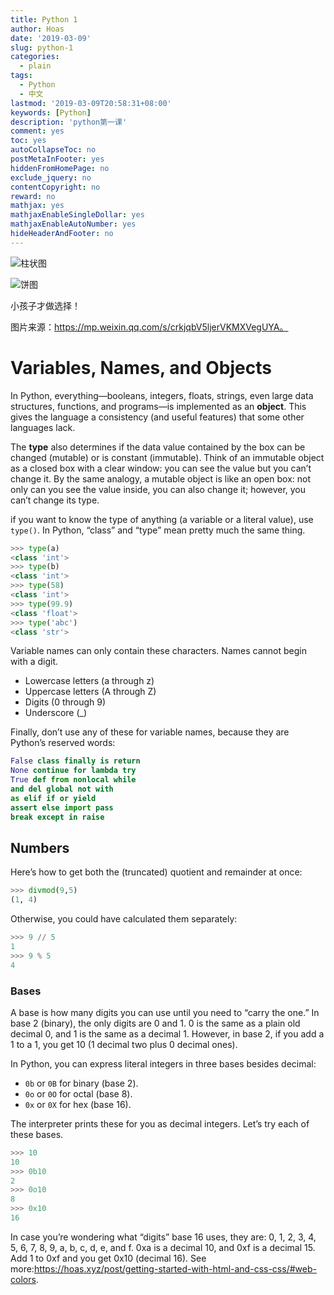 ```yaml
---
title: Python 1
author: Hoas
date: '2019-03-09'
slug: python-1
categories:
  - plain
tags:
  - Python
  - 中文
lastmod: '2019-03-09T20:58:31+08:00'
keywords: [Python]
description: 'python第一课'
comment: yes
toc: yes
autoCollapseToc: no
postMetaInFooter: yes
hiddenFromHomePage: no
exclude_jquery: no
contentCopyright: no
reward: no
mathjax: yes
mathjaxEnableSingleDollar: yes
mathjaxEnableAutoNumber: yes
hideHeaderAndFooter: no
---
```

![柱状图](https://mmbiz.qpic.cn/mmbiz_png/y2fhgP4leTiaWwXfVQBOTIwgM9Oa9avjykyghKniak3LY7MRobdhmFiaeHv1bAaQ7gsU3LxCazLEqzIW3GdficKsSw/640?wx_fmt=png&tp=webp&wxfrom=5&wx_lazy=1&wx_co=1)

![饼图](https://mmbiz.qpic.cn/mmbiz_png/y2fhgP4leTiaWwXfVQBOTIwgM9Oa9avjyhACYXiawSvjXdtfPvIU4S1xrBugRAyW95I3yHICJNFcmlPnjZK70aUg/640?wx_fmt=png&tp=webp&wxfrom=5&wx_lazy=1&wx_co=1)

小孩子才做选择！

<!--more-->

图片来源：https://mp.weixin.qq.com/s/crkjqbV5ljerVKMXVegUYA。

# Variables, Names, and Objects

In Python, everything—booleans, integers, floats, strings, even large data structures, functions, and programs—is implemented as an **object**. This gives the language a consistency (and useful features) that some other languages lack.

The **type** also determines if the data value contained by the box can be changed (mutable) or is constant (immutable). Think of an immutable object as a closed box with a clear window: you can see the value but you can’t change it. By the same analogy, a mutable object is like an open box: not only can you see the value inside, you can also change it; however, you can’t change its type.

if you want to know the type of anything (a variable or a literal value), use `type()`. In Python, “class” and “type” mean pretty much the same thing.

```python
>>> type(a)
<class 'int'>
>>> type(b)
<class 'int'>
>>> type(58)
<class 'int'>
>>> type(99.9)
<class 'float'>
>>> type('abc')
<class 'str'>
```

Variable names can only contain these characters. Names cannot begin with a digit.

- Lowercase letters (a through z)
- Uppercase letters (A through Z)
- Digits (0 through 9)
- Underscore (_)

Finally, don’t use any of these for variable names, because they are Python’s reserved words:

```python
False class finally is return
None continue for lambda try
True def from nonlocal while
and del global not with
as elif if or yield
assert else import pass
break except in raise
```

## Numbers

Here’s how to get both the (truncated) quotient and remainder at once:

```python
>>> divmod(9,5)
(1, 4)
```

Otherwise, you could have calculated them separately:

```python
>>> 9 // 5
1
>>> 9 % 5
4
```

### Bases

A base is how many digits you can use until you need to “carry the one.” In base 2 (binary), the only digits are 0 and 1. 0 is the same as a plain old decimal 0, and 1 is the same as a decimal 1. However, in base 2, if you add a 1 to a 1, you get 10 (1 decimal two plus 0 decimal ones).

In Python, you can express literal integers in three bases besides decimal:

- `0b` or `0B` for binary (base 2).
- `0o` or `0O` for octal (base 8).
- `0x` or `0X` for hex (base 16).

The interpreter prints these for you as decimal integers. Let’s try each of these bases.

```python
>>> 10
10
>>> 0b10
2
>>> 0o10
8
>>> 0x10
16
```

In case you’re wondering what “digits” base 16 uses, they are: 0, 1, 2, 3, 4, 5, 6, 7, 8, 9, a, b, c, d, e, and f. 0xa is a decimal 10, and 0xf is a decimal 15. Add 1 to 0xf and you get 0x10 (decimal 16). See more:https://hoas.xyz/post/getting-started-with-html-and-css-css/#web-colors.